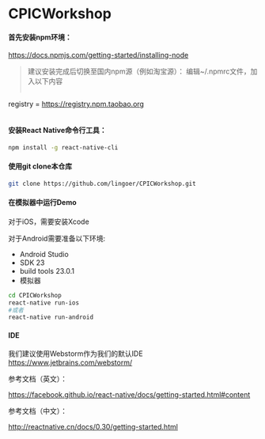 # CPICWorkshop
#### 首先安装npm环境：
https://docs.npmjs.com/getting-started/installing-node

> 建议安装完成后切换至国内npm源（例如淘宝源）：
> 编辑~/.npmrc文件，加入以下内容
> ```bash
registry = https://registry.npm.taobao.org
> ```

#### 安装React Native命令行工具：
```bash
npm install -g react-native-cli
```

#### 使用git clone本仓库
```bash
git clone https://github.com/lingoer/CPICWorkshop.git
```

#### 在模拟器中运行Demo
对于iOS，需要安装Xcode

对于Android需要准备以下环境: 

* Android Studio
* SDK 23
* build tools 23.0.1
* 模拟器

```bash
cd CPICWorkshop
react-native run-ios
#或者
react-native run-android
```

#### IDE
我们建议使用Webstorm作为我们的默认IDE
https://www.jetbrains.com/webstorm/

参考文档（英文）：

https://facebook.github.io/react-native/docs/getting-started.html#content

参考文档（中文）：

http://reactnative.cn/docs/0.30/getting-started.html

